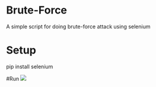 # Brute-Force
A simple script for doing brute-force attack using selenium
# Setup
pip install selenium

#Run
![](https://github.com/mohammadkamrani/Brute-Force/blob/main/ezgif.com-video-to-gif.gif)

